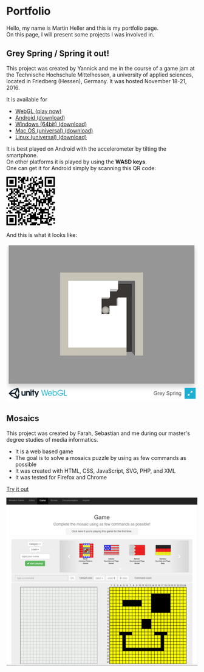 # Portfolio

Hello, my name is Martin Heller and this is my portfolio page.  
On this page, I will present some projects I was involved in.

## Grey Spring / Spring it out!

This project was created by Yannick and me in the course of a game jam at the Technische Hochschule Mittelhessen, a university of applied sciences, located in Friedberg (Hessen), Germany. It was hosted November 18-21, 2016.

It is available for 

* [WebGL (play now)](https://developer.cloud.unity3d.com/share/Z1SBocOEez/)  
* [Android (download)](https://developer.cloud.unity3d.com/share/b1Mu7LrNeM/)  
* [Windows (64bit) (download)](https://developer.cloud.unity3d.com/share/Zk7rC9OVxz/)  
* [Mac OS (universal) (download)](https://developer.cloud.unity3d.com/share/ZyOvp9O4lG/)  
* [Linux (universal) (download)](https://developer.cloud.unity3d.com/share/-ka0C5dNxf/)  

It is best played on Android with the accelerometer by tilting the smartphone.  
On other platforms it is played by using the **WASD keys**.  
One can get it for Android simply by scanning this QR code:

![Grey Spring Anroid QR code](img/grey-spring-android-qr.png)

And this is what it looks like:

![Grey Spring Image](img/grey-spring.png)

## Mosaics

This project was created by Farah, Sebastian and me during our master's degree studies of media informatics.  

+ It is a web based game  
+ The goal is to solve a mosaics puzzle by using as few commands as possible  
+ It was created with HTML, CSS, JavaScript, SVG, PHP, and XML  
+ It was tested for Firefox and Chrome

[Try it out](http://mosaics-game.lima-city.de/)

![Mosaics Image](img/mosaics-game.png)

